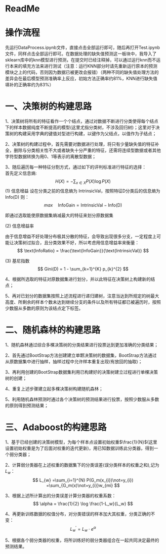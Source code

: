 # ReadMe
# 操作流程
先运行DataProcess.ipynb文件，直接点击全部运行即可，随后再打开Test.ipynb文件，同样点击全部运行即可。在数据处理的缺失值预测这一板块中，我导入了sklearn库中的knn模型进行预测，在提交时已经注释掉，可以通过运行knn而不运行本来的填充方法来进行测试（注意：运行KNN部分时请先重新运行原本的预测模块之上的代码，否则因为数据已被更改会报错）（两种不同的缺失值处理方法的差异会在最后模型预测准确率上反应，初始方法正确率约81%，KNN进行缺失值填补的正确率约为83%）


# 一、决策树的构建思路
1、决策树将所有的特征看作一个个结点，通过对数据不断进行分类使得每个结点下的样本数据纯度不断提高的模型(这里尤指分类树，不涉及回归树)；这里对于决策树的构建采用字典的键值对型进行构建，以键作为父结点，以值作为子结点；

2、决策树的构建过程中，首先需要对数据进行处理，将只有少量缺失值的特征补全，删除与分类相关性不大或者缺失十分严重的特征，还需将连续型数据或者其他字符型数据转换为用0、1等表示的离散型数据；

3、随后遍历每一种特征分割方式，通过如下的评判标准进行特征的选择：   
首先定义信息熵:
        $$
        H(X) = -\sum_{x\in X}P(X) \log P(X)
        $$
(1) 信息增益 设在分类之前的信息熵为 $\text{IntrinsicVal}$，按照特征D分类后的信息熵为 $\text{Info(D)}$ 则：
$$
max \quad \text{InfoGain} = \text{IntrinsicVal} - \text{Info(D)}
$$

即通过选取能使原数据集熵减最大的特征来划分原数据集

(2) 信息增益率

由于信息增益不好处理分布极其分散的特征，会导致出现很多分支，一定程度上可能让决策树过拟合，且分类效果不好，所以考虑用信息增益率来衡量：
$$
\text{InfoRatio} = \frac{\text{InfoGain}}{\text{IntrinsicVal}}
$$

(3) 基尼指数    
$$
Gini(D) = 1 - \sum_{k=1}^{K} p_{k}^{2}
$$

4、根据所选取的特征对原数据集进行划分，并以此特征在决策树上构建新的结点；

5、再对已划分的数据集按照上述流程进行递归建树，注意当达到所规定的树最大高度、所剩余的样本个数未达到继续分支的条件以及所有特征都已被遍历时，按照少数服从多数的原则为该结点定下标签。

# 二、随机森林的构建思路

1、随机森林通过综合多棵决策树的分类结果进行投票达到更加准确的分类结果；

2、首先通过BootStrap方法创建建立单颗决策树的数据集，BootStrap方法通过从原数据集中进行抽样，抽样过程中允许样本重复出现(有放回的抽取)；

3、再利用创建的BootStrap数据集利用已构建好的决策树建立过程进行单棵决策树的创建；

4、重复上述步骤建立起多棵决策树构建随机森林；

5、利用随机森林预测时通过各个决策树的预测结果进行投票，按照少数服从多数的原则得到预测结果；

# 三、Adaboost的构建思路

1、基于已经创建的决策树模型，为每个样本点设置初始权重$\frac{1}{N}$(这里设置初始权重是为了后面对权重的迭代更新)，用已知数据训练此分类器，得到一个弱分类器；

2、计算弱分类器在上述权重的数据集下的分类误差(误分类样本的权重之和),记为$L_{w}$：
$$
L_{w} =\sum_{i=1}^{N} P(G_m(x_{i})\not=y_{i}) =\sum_{G_m(x)\not=y_{i}}w_{mi}
$$

3、根据上述所计算出的分类误差计算分类器的权重系数：
$$
\alpha = \frac{1}{2} \log \frac{1-L_w}{L_w}
$$

4、再更新训练数据的权值分布，对分类错误的样本加大其权重，分类正确的不变：
$$
L_{w}^{'} = L_{w} \cdot e^{\alpha}
$$

5、根据各个弱分类器的权重，将所训练好的弱分类器组合在一起共同决定最终的预测结果。